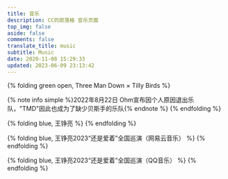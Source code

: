 ```yaml
---
title: 音乐
description: CC的部落格 音乐页面
top_img: false
aside: false
comments: false
translate_title: music
subtitle: Music
date: 2020-11-08 15:29:33
updated: 2023-06-09 23:13:42
---
```

<link rel="stylesheet" href="https://cdn2.chuqis.com/npm/aplayer/dist/APlayer.min.css">
<script src="https://cdn2.chuqis.com/npm/aplayer/dist/APlayer.min.js"></script>
<script src="https://cdn2.chuqis.com/npm/@xizeyoupan/meting/dist/Meting.min.js"></script>
<script>var meting_api="https://music.startly.cn/?server=:server&type=:type&id=:id&auth=:auth&r=:r"</script>

<!-- https://music.startly.cn/ 不支持 artist
https://meting.yany.ml/api 不支持 qq音乐 音频
https://geekswg-meting.geekswg.top/api 不支持 qq音乐
https://meting.ccknbc.cc/api 支持 Netease, QQ, YouTube Music, Spotify -->

{% folding green open, Three Man Down × Tilly Birds %}
<!-- {% note green 'fa-solid fa-dice-three' simple %}Three Man Down × Tilly Birds{% endnote %} -->
<meting-js server="netease" type="playlist" id="5457110860" list-folded="true" theme="#8fbc8f"></meting-js>
{% note info simple %}2022年8月22日 Ohm宣布因个人原因退出乐队，"TMD"因此也成为了缺少贝斯手的乐队{% endnote %}
{% endfolding %}

{% folding blue, 王铮亮 %}
<meting-js server="netease" type="playlist" id="7681620447" list-folded="true" theme="#8fbc8f"></meting-js>
{% endfolding %}

{% folding blue, 王铮亮2023“还是爱着”全国巡演（网易云音乐） %}
<meting-js server="netease" type="playlist" id="8448821577" list-folded="true" theme="#8fbc8f"></meting-js>
{% endfolding %}

{% folding blue, 王铮亮2023“还是爱着”全国巡演（QQ音乐） %}
<meting-js server="tencent" type="playlist" id="8913885866" list-folded="true" theme="#8fbc8f"></meting-js>
{% endfolding %}
